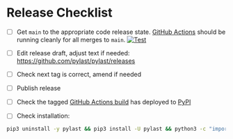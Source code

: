 # Release Checklist

- [ ] Get `main` to the appropriate code release state.
      [GitHub Actions](https://github.com/pylast/pylast/actions) should be running
      cleanly for all merges to `main`.
      [![Test](https://github.com/pylast/pylast/workflows/Test/badge.svg)](https://github.com/pylast/pylast/actions)

- [ ] Edit release draft, adjust text if needed:
      https://github.com/pylast/pylast/releases

- [ ] Check next tag is correct, amend if needed

- [ ] Publish release

- [ ] Check the tagged
      [GitHub Actions build](https://github.com/pylast/pylast/actions/workflows/deploy.yml)
      has deployed to [PyPI](https://pypi.org/project/pylast/#history)

- [ ] Check installation:

```bash
pip3 uninstall -y pylast && pip3 install -U pylast && python3 -c "import pylast; print(pylast.__version__)"
```
